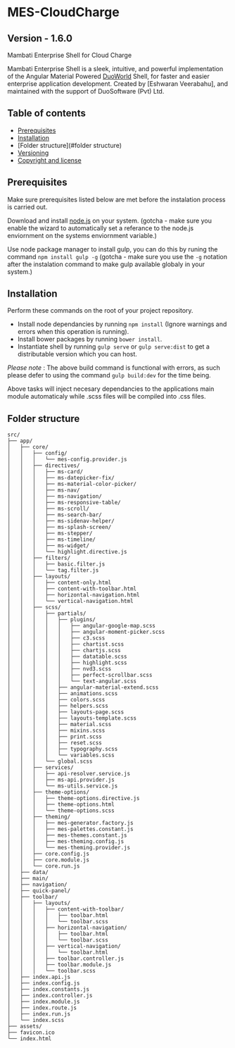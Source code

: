 # MES-CloudCharge

## Version - 1.6.0

Mambati Enterprise Shell for Cloud Charge

Mambati Enterprise Shell is a sleek, intuitive, and powerful implementation of the Angular Material Powered [DuoWorld](https://duoworld.com) Shell, for faster and easier enterprise application development.
Created by [Eshwaran Veerabahu], and maintained with the support of DuoSoftware (Pvt) Ltd.

## Table of contents

* [Prerequisites](#prerequisites)
* [Installation](#installation)
* [Folder structure](#folder structure)
* [Versioning](#versioning)
* [Copyright and license](#copyright-and-license)

## Prerequisites

Make sure prerequisites listed below are met before the instalation process is carried out.

Download and install [node.js](https://nodejs.org/en/) on your system.
(gotcha - make sure you enable the wizard to automatically set a referance to the node.js enviornment on the systems enviornment variable.)

Use node package manager to install gulp, you can do this by runing the command `npm install gulp -g`
(gotcha - make sure you use the `-g` notation after the instalation command to make gulp available globaly in your system.)

## Installation

Perform these commands on the root of your project repository.

* Install node dependancies by running `npm install` (Ignore warnings and errors when this operation is running).
* Install bower packages by running `bower install`.
* Instantiate shell by running `gulp serve` or `gulp serve:dist` to get a distributable version which you can host.

*Please note* : The above build command is functional with errors, as such please defer to using the command `gulp build:dev` for the time being. 

Above tasks will inject necesary dependancies to the applications main module automaticaly while .scss files will be compiled into .css files.

## Folder structure

```
src/
├── app/
│   ├── core/
│   │   ├── config/
│   │   │   └── mes-config.provider.js
│   │   ├── directives/
│   │   │   ├── ms-card/
│   │   │   ├── ms-datepicker-fix/
│   │   │   ├── ms-material-color-picker/
│   │   │   ├── ms-nav/
│   │   │   ├── ms-navigation/
│   │   │   ├── ms-responsive-table/
│   │   │   ├── ms-scroll/
│   │   │   ├── ms-search-bar/
│   │   │   ├── ms-sidenav-helper/
│   │   │   ├── ms-splash-screen/
│   │   │   ├── ms-stepper/
│   │   │   ├── ms-timeline/
│   │   │   ├── ms-widget/
│   │   │   └── highlight.directive.js
│   │   ├── filters/
│   │   │   ├── basic.filter.js
│   │   │   └── tag.filter.js
│   │   ├── layouts/
│   │   │   ├── content-only.html
│   │   │   ├── content-with-toolbar.html
│   │   │   ├── horizontal-navigation.html
│   │   │   └── vertical-navigation.html
│   │   ├── scss/
│   │   │   ├── partials/
│   │   │   │   ├── plugins/
│   │   │   │   │   ├── angular-google-map.scss
│   │   │   │   │   ├── angular-moment-picker.scss
│   │   │   │   │   ├── c3.scss
│   │   │   │   │   ├── chartist.scss
│   │   │   │   │   ├── chartjs.scss
│   │   │   │   │   ├── datatable.scss
│   │   │   │   │   ├── highlight.scss
│   │   │   │   │   ├── nvd3.scss
│   │   │   │   │   ├── perfect-scrollbar.scss
│   │   │   │   │   └── text-angular.scss
│   │   │   │   ├── angular-material-extend.scss
│   │   │   │   ├── animations.scss
│   │   │   │   ├── colors.scss
│   │   │   │   ├── helpers.scss
│   │   │   │   ├── layouts-page.scss
│   │   │   │   ├── layouts-template.scss
│   │   │   │   ├── material.scss
│   │   │   │   ├── mixins.scss
│   │   │   │   ├── print.scss
│   │   │   │   ├── reset.scss
│   │   │   │   ├── typography.scss
│   │   │   │   └── variables.scss
│   │   │   └── global.scss
│   │   ├── services/
│   │   │   ├── api-resolver.service.js
│   │   │   ├── ms-api.provider.js
│   │   │   └── ms-utils.service.js
│   │   ├── theme-options/
│   │   │   ├── theme-options.directive.js
│   │   │   ├── theme-options.html
│   │   │   └── theme-options.scss
│   │   ├── theming/
│   │   │   ├── mes-generator.factory.js
│   │   │   ├── mes-palettes.constant.js
│   │   │   ├── mes-themes.constant.js
│   │   │   ├── mes-theming.config.js
│   │   │   └── mes-theming.provider.js
│   │   ├── core.config.js
│   │   ├── core.module.js
│   │   └── core.run.js
│   ├── data/
│   ├── main/
│   ├── navigation/
│   ├── quick-panel/
│   ├── toolbar/
│   │   ├── layouts/
│   │   │   ├── content-with-toolbar/
│   │   │   │   ├── toolbar.html
│   │   │   │   └── toolbar.scss
│   │   │   ├── horizontal-navigation/
│   │   │   │   ├── toolbar.html
│   │   │   │   └── toolbar.scss
│   │   │   ├── vertical-navigation/
│   │   │   │   └── toolbar.html
│   │   │   ├── toolbar.controller.js
│   │   │   ├── toolbar.module.js
│   │   │   └── toolbar.scss
│   ├── index.api.js
│   ├── index.config.js
│   ├── index.constants.js
│   ├── index.controller.js
│   ├── index.module.js
│   ├── index.route.js
│   ├── index.run.js
│   └── index.scss
├── assets/
├── favicon.ico
└── index.html

``` 
